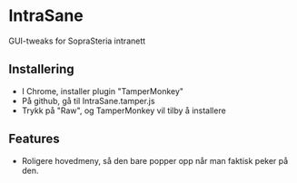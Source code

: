 # IntraSane
GUI-tweaks for SopraSteria intranett

Installering
------------
* I Chrome, installer plugin "TamperMonkey"
* På github, gå til IntraSane.tamper.js
* Trykk på "Raw", og TamperMonkey vil tilby å installere

Features
--------
* Roligere hovedmeny, så den bare popper opp når man faktisk peker på den.
